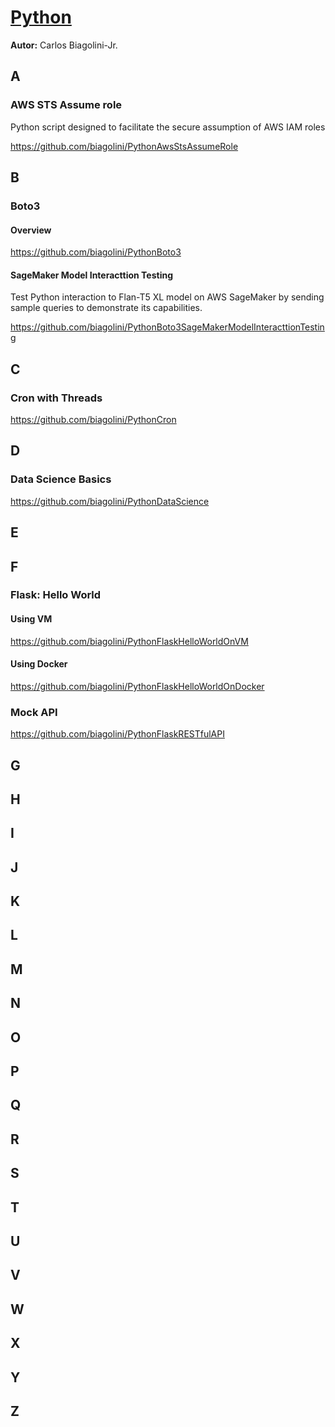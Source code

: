 # <u>Python</u>
**Autor:** Carlos Biagolini-Jr.

## A
### AWS STS Assume role
Python script designed to facilitate the secure assumption of AWS IAM roles

https://github.com/biagolini/PythonAwsStsAssumeRole

## B
### Boto3 
#### Overview
https://github.com/biagolini/PythonBoto3

#### SageMaker Model Interacttion Testing

Test Python interaction to Flan-T5 XL model on AWS SageMaker by sending sample queries to demonstrate its capabilities.

https://github.com/biagolini/PythonBoto3SageMakerModelInteracttionTesting

## C
### Cron with Threads
https://github.com/biagolini/PythonCron

## D
### Data Science Basics
https://github.com/biagolini/PythonDataScience

## E

## F
### Flask: Hello World
#### Using VM
https://github.com/biagolini/PythonFlaskHelloWorldOnVM

#### Using Docker
https://github.com/biagolini/PythonFlaskHelloWorldOnDocker

### Mock API
https://github.com/biagolini/PythonFlaskRESTfulAPI

## G

## H

## I

## J

## K

## L

## M

## N

## O

## P

## Q

## R

## S

## T

## U

## V

## W

## X 

## Y 

## Z
